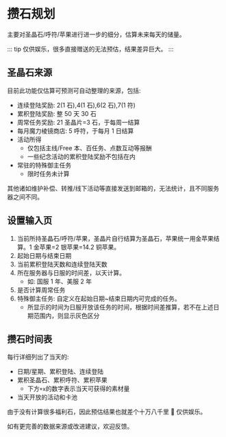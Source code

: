 # 攒石规划

主要对圣晶石/呼符/苹果进行进一步的细分，估算未来每天的储量。

::: tip
仅供娱乐，很多直接赠送的无法预估，结果差异巨大。
:::

## 圣晶石来源

目前此功能仅估算可预测可自动整理的来源，包括:

- 连续登陆奖励: 2(1 石),4(1 石),6(2 石),7(1 符)
- 累积登陆奖励: 整 50 天 30 石
- 周常任务奖励: 21 圣晶片=3 石，于每周一结算
- 每月魔力棱镜商店: 5 呼符，于每月 1 日结算
- 活动所得
  - 仅包括主线/Free 本、百任务、点数互动等报酬
  - 一些纪念活动的累积登陆奖励不包括在内
- 常驻的特殊御主任务
  - 限时任务未计算

其他诸如维护补偿、转推/线下活动等直接发送到邮箱的，无法统计，且不同服务器之间不同。

## 设置输入页

1. 当前所持圣晶石/呼符/苹果，圣晶片自行结算为圣晶石，苹果统一用金苹果结算。1 金苹果=2 银苹果=14.2 铜苹果。
2. 起始日期与结束日期
3. 当前累积登陆天数和连续登陆天数
4. 所在服务器与日服的时间差，以天计算。
   - 如: 国服 1 年、美服 2 年
5. 是否计算周常任务
6. 特殊御主任务: 自定义在起始日期~结束日期内可完成的任务。
   - 所显示的时间为日服开放该任务的时间，根据时间差推算，若不在上述日期范围内，则显示灰色区分

## 攒石时间表

每行详细列出了当天的:

- 日期/星期、累积登陆、连续登陆
- 累积圣晶石、累积呼符、累积苹果
  - 下方`+x`的数字表示当天可获得的素材量
- 当天开放的活动和卡池

由于没有计算很多福利石，因此预估结果也就差个十万八千里 :rofl: 仅供娱乐。

如有更完善的数据来源或改进建议，欢迎反馈。
